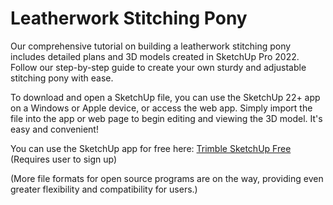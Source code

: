 # Leatherwork Stitching Pony

Our comprehensive tutorial on building a leatherwork stitching pony includes detailed plans and 3D models created in SketchUp Pro 2022. 
Follow our step-by-step guide to create your own sturdy and adjustable stitching pony with ease.

To download and open a SketchUp file, you can use the SketchUp 22+ app on a Windows or Apple device, or access the web app. Simply import the file into the app or web page to begin editing and viewing the 3D model. It's easy and convenient!

You can use the SketchUp app for free here: [Trimble SketchUp Free](https://app.sketchup.com/) (Requires user to sign up)

(More file formats for open source programs are on the way, providing even greater flexibility and compatibility for users.)

